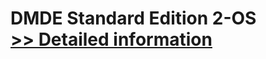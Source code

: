 # DMDE Standard Edition 2-OS<br />[>> Detailed information](https://secure.shareit.com/shareit/product.html?productid=300490557&affiliateid=200057808)